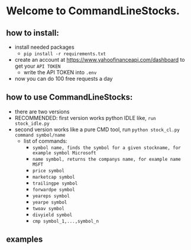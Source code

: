 # Welcome to CommandLineStocks.

## how to install:
  - install needed packages
    - `pip install -r requirements.txt`
  - create an account at https://www.yahoofinanceapi.com/dashboard to get your `API TOKEN`
    - write the API TOKEN into `.env`
  - now you can do 100 free requests a day

## how to use CommandLineStocks:
  - there are two versions
  - RECOMMENDED: first version works python IDLE like, `run stock_idle.py`
  - second version works like a pure CMD tool, run `python stock_cl.py command symbol/name`
    - list of commands:
      - `symbol name, finds the symbol for a given stockname, for example symbol Microsoft`
      - `name symbol, returns the companys name, for example name MSFT`
      - `price symbol`
      - `marketcap symbol`
      - `trailingpe symbol`
      - `forwardpe symbol`
      - `yeareps symbol`
      - `yearpe symbol`
      - `twoav symbol`
      - `divyield symbol`
      - `cmp symbol_1,...,symbol_n`

## examples
 
